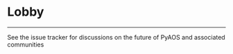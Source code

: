 # Lobby
-------

See the issue tracker for discussions on the future of PyAOS and associated communities

